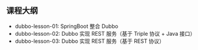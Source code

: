 ## 课程大纲

- dubbo-lesson-01: SpringBoot 整合 Dubbo
- dubbo-lesson-02: Dubbo 实现 REST 服务（基于 Triple 协议 + Java 接口）
- dubbo-lesson-03: Dubbo 实现 REST 服务（基于 REST 协议）
